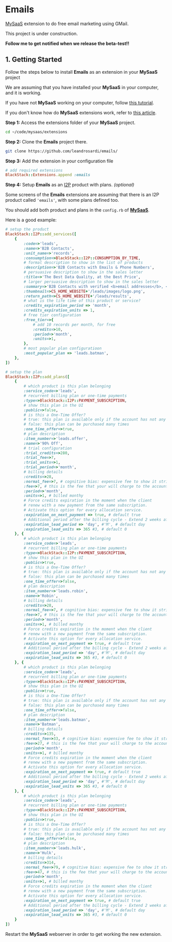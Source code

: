 # Emails

[MySaaS](https://github.com/leandrosardi/mysaas) extension to do free email marketing using GMail.

This project is under construction.

**Follow me to get notified when we release the beta-test!!**

## 1. Getting Started

Follow the steps below to install **Emails** as an extension in your **MySaaS** project 

We are assuming that you have installed your **MySaaS** in your computer, and it is working.

If you have not **MySaaS** working on your computer, follow [this tutorial](https://github.com/leandrosardi/mysaas/blob/main/docu/12.extensibility.md).

If you don't know how do **MySaaS** extensions work, refer to [this article](https://github.com/leandrosardi/mysaas#mysaas---open-source-saas-platform---extensible-and-scalable).

**Step 1:** Access the extensions folder of your **MySaaS** project.

```bash
cd ~/code/mysaas/extensions
```

**Step 2:** Clone the **Emails** project there.

```bash
git clone https://github.com/leandrosardi/emails/
```

**Step 3:** Add the extension in your configuration file

```ruby
# add required extensions
BlackStack::Extensions.append :emails
```

**Step 4:** Setup **Emails** as an [I2P](https://github.com/leandrosardi/i2p) product with plans. _(optional)_

Some screens of the **Emails** extensions are assuming that there is an I2P product called `'emails'`, with some plans defined too.

You should add both product and plans in the `config.rb` of **[MySaaS](https://github.com/leandrosardi/mysaas)**.

Here is a good example:

```ruby
# setup the product
BlackStack::I2P::add_services([
    { 
        :code=>'leads', 
        :name=>'B2B Contacts', 
        :unit_name=>'records', 
        :consumption=>BlackStack::I2P::CONSUMPTION_BY_TIME, 
        # formal description to show in the list of products
        :description=>'B2B Contacts with Emails & Phone Numbers',
        # persuasive description to show in the sales letter
        :title=>'The Best Data Quality, at the Best Price',
        # larger persuasive description to show in the sales letter
        :summary=>'B2B Contacts with verified <b>email addresses</b>, <b>phone numbers</b> and <b>LinkedIn profiles</b>.',
        :thumbnail=>CS_HOME_WEBSITE+'/leads/images/logo.png',
        :return_path=>CS_HOME_WEBSITE+'/leads/results',
        # what is the life time of this product or service?
        :credits_expiration_period => 'month',
        :credits_expiration_units => 1,
        # free tier configuration
        :free_tier=>{
            # add 10 records per month, for free
            :credits=>10,
            :period=>'month',
            :units=>1,
        },
        # most popular plan configuratioon
        :most_popular_plan => 'leads.batman',
    },
])

# setup the plan
BlackStack::I2P::add_plans([
    {
        # which product is this plan belonging
        :service_code=>'leads', 
        # recurrent billing plan or one-time payments
        :type=>BlackStack::I2P::PAYMENT_SUBSCRIPTION,  
        # show this plan in the UI
        :public=>false,
        # is this a One-Time Offer?
        # true: this plan is available only if the account has not any invoice using this plan
        # false: this plan can be purchased many times
        :one_time_offer=>true,  
        # plan description
        :item_number=>'leads.offer', 
        :name=>'90% Off', 
        # trial configuration
        :trial_credits=>280, 
        :trial_fee=>7, 
        :trial_units=>1, 
        :trial_period=>'month',     
        # billing details
        :credits=>28, 
        :normal_fee=>7, # cognitive bias: expensive fee to show it strikethrough, as the normal price. But it's a lie. 
        :fee=>7, # this is the fee that your will charge to the account, as a special offer price.
        :period=>'month',
        :units=>1, # billed monthy
		# Force credits expiration in the moment when the client 
		# renew with a new payment from the same subscription.
		# Activate this option for every allocation service.
		:expiration_on_next_payment => true, # default true
		# Additional period after the billing cycle - Extend 2 weeks after the billing cycle - Referemce: https://github.com/ExpandedVenture/ConnectionSphere/issues/283.
		:expiration_lead_period => 'day', #'M', # default day
		:expiration_lead_units => 365 #3, # default 0
    }, {
        # which product is this plan belonging
        :service_code=>'leads', 
        # recurrent billing plan or one-time payments
        :type=>BlackStack::I2P::PAYMENT_SUBSCRIPTION,  
        # show this plan in the UI
        :public=>true,
        # is this a One-Time Offer?
        # true: this plan is available only if the account has not any invoice using this plan
        # false: this plan can be purchased many times
        :one_time_offer=>false,  
        # plan description
        :item_number=>'leads.robin', 
        :name=>'Robin', 
        # billing details
        :credits=>28, 
        :normal_fee=>7, # cognitive bias: expensive fee to show it strikethrough, as the normal price. But it's a lie. 
        :fee=>7, # this is the fee that your will charge to the account, as a special offer price.
        :period=>'month',
        :units=>1, # billed monthy
		# Force credits expiration in the moment when the client 
		# renew with a new payment from the same subscription.
		# Activate this option for every allocation service.
		:expiration_on_next_payment => true, # default true
		# Additional period after the billing cycle - Extend 2 weeks after the billing cycle - Referemce: https://github.com/ExpandedVenture/ConnectionSphere/issues/283.
		:expiration_lead_period => 'day', #'M', # default day
		:expiration_lead_units => 365 #3, # default 0
    }, {
        # which product is this plan belonging
        :service_code=>'leads', 
        # recurrent billing plan or one-time payments
        :type=>BlackStack::I2P::PAYMENT_SUBSCRIPTION,  
        # show this plan in the UI
        :public=>true,
        # is this a One-Time Offer?
        # true: this plan is available only if the account has not any invoice using this plan
        # false: this plan can be purchased many times
        :one_time_offer=>false,  
        # plan description
        :item_number=>'leads.batman', 
        :name=>'Batman', 
        # billing details
        :credits=>135, 
        :normal_fee=>33, # cognitive bias: expensive fee to show it strikethrough, as the normal price. But it's a lie. 
        :fee=>27, # this is the fee that your will charge to the account, as a special offer price.
        :period=>'month',
        :units=>1, # billed monthy
		# Force credits expiration in the moment when the client 
		# renew with a new payment from the same subscription.
		# Activate this option for every allocation service.
		:expiration_on_next_payment => true, # default true
		# Additional period after the billing cycle - Extend 2 weeks after the billing cycle - Referemce: https://github.com/ExpandedVenture/ConnectionSphere/issues/283.
		:expiration_lead_period => 'day', #'M', # default day
		:expiration_lead_units => 365 #3, # default 0
    }, {
        # which product is this plan belonging
        :service_code=>'leads', 
        # recurrent billing plan or one-time payments
        :type=>BlackStack::I2P::PAYMENT_SUBSCRIPTION,  
        # show this plan in the UI
        :public=>true,
        # is this a One-Time Offer?
        # true: this plan is available only if the account has not any invoice using this plan
        # false: this plan can be purchased many times
        :one_time_offer=>false,  
        # plan description
        :item_number=>'leads.hulk', 
        :name=>'Hulk', 
        # billing details
        :credits=>314, 
        :normal_fee=>79, # cognitive bias: expensive fee to show it strikethrough, as the normal price. But it's a lie. 
        :fee=>47, # this is the fee that your will charge to the account, as a special offer price.
        :period=>'month',
        :units=>1, # billed monthy
		# Force credits expiration in the moment when the client 
		# renew with a new payment from the same subscription.
		# Activate this option for every allocation service.
		:expiration_on_next_payment => true, # default true
		# Additional period after the billing cycle - Extend 2 weeks after the billing cycle - Referemce: https://github.com/ExpandedVenture/ConnectionSphere/issues/283.
		:expiration_lead_period => 'day', #'M', # default day
		:expiration_lead_units => 365 #3, # default 0
    }
])
```

Restart the **MySaaS** webserver in order to get working the new extension.
